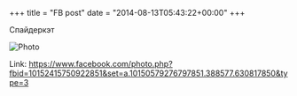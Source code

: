 +++
title = "FB post"
date = "2014-08-13T05:43:22+00:00"
+++

Спайдеркэт

![Photo](https://scontent.xx.fbcdn.net/v/t1.0-0/p130x130/10599316_10152415750922851_7711042658587097338_n.jpg?oh=0d2e1487543c2e15ab3e56299e71d60b&oe=59560E99)


Link: https://www.facebook.com/photo.php?fbid=10152415750922851&set=a.10150579276797851.388577.630817850&type=3
